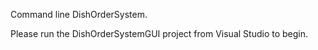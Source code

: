 Command line DishOrderSystem.

Please run the DishOrderSystemGUI project from Visual Studio to begin.
